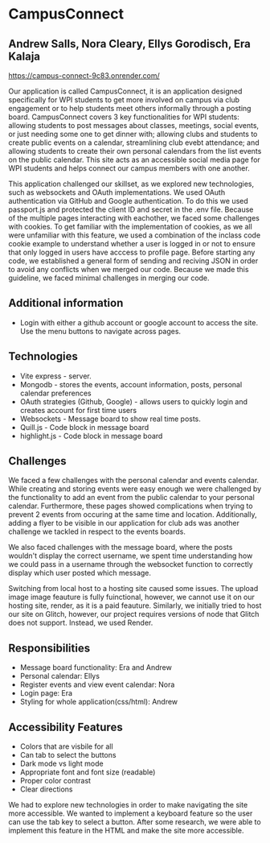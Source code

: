 CampusConnect
===
## Andrew Salls, Nora Cleary, Ellys Gorodisch, Era Kalaja

https://campus-connect-9c83.onrender.com/

Our application is called CampusConnect, it is an application designed specifically for WPI students to get more involved on campus via club engagement or to help students meet others informally through a posting board. CampusConnect covers 3 key functionalities for WPI students: allowing students to post messages about classes, meetings, social events, or just needing some one to get dinner with; allowing clubs and students to create public events on a calendar, streamlining club evebt attendance; and allowing students to create their own personal calendars from the list events on the public calendar. This site acts as an accessible social media page for WPI students and helps connect our campus members with one another. 

This application challenged our skillset, as we explored new technologies, such as websockets and OAuth implementations. We used OAuth authentication via GitHub and Google authentication. To do this we used passport.js and protected the client ID and secret in the .env file. Because of the multiple pages interacting with eachother, we faced some challenges with cookies. To get familiar with the implementation of cookies, as we all were unfamiliar with this feature, we used a combination of the inclass code cookie example to understand whether a user is logged in or not to ensure that only logged in users have acccess to profile page.
Before starting any code, we established a general form of sending and reciving JSON in order to avoid any conflicts when we merged our code. Because we made this guideline, we faced minimal challenges in merging our code. 

Additional information
---
- Login with either a github account or google account to access the site. Use the menu buttons to navigate across pages.

Technologies
---
- Vite express - server.
- Mongodb - stores the events, account information, posts, personal calendar preferences
- OAuth strategies (Github, Google) -  allows users to quickly login and creates account for first time users
- Websockets - Message board to show real time posts.
- Quill.js - Code block in message board
- highlight.js - Code block in message board

Challenges
---
We faced a few challenges with the personal calendar and events calendar. While creating and storing events were easy enough we were challenged by the functionality to add an event from the public calendar to your personal calendar. Furthermore, these pages showed complications when trying to prevent 2 events from occuring at the same time and location. Additionally, adding a flyer to be visible in our application for club ads was another challenge we tackled in respect to the events boards. 

We also faced challenges with the message board, where the posts wouldn't display the correct username, we spent time understanding how we could pass in a username through the websocket function to correctly display which user posted which message.   

Switching from local host to a hosting site caused some issues. The upload image image feauture is fully fuinctional, however, we cannot use it on our hosting site, render, as it is a paid feauture. Similarly, we initially tried to host our site on Glitch, however, our project requires versions of node that Glitch does not support. Instead, we used Render.

Responsibilities
---
- Message board functionality: Era and Andrew
- Personal calendar: Ellys
- Register events and view event calendar: Nora
- Login page: Era
- Styling for whole application(css/html): Andrew 

Accessibility Features
---
- Colors that are visbile for all
- Can tab to select the buttons
- Dark mode vs light mode
- Appropriate font and font size (readable)
- Proper color contrast
- Clear directions

We had to explore new technologies in order to make navigating the site more accessible. We wanted to implement a keyboard feature so the user can use the tab key to select a button. After some research, we were able to implement this feature in the HTML and make the site more accessible.
